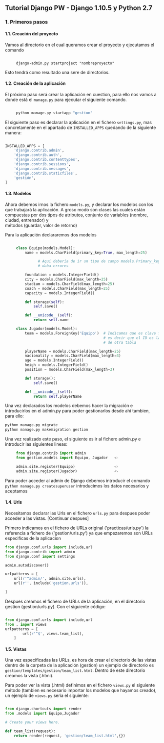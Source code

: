 ## Tutorial Django PW - Django 1.10.5 y Python 2.7

### 1. Primeros pasos  
#### 1.1. Creación del proyecto

Vamos al directorio en el cual queramos crear el proyecto y ejecutamos el comando

``` Django

     django-admin.py startproject "nombreproyecto"

```
Esto tendrá como resultado una sere de directorios.

#### 1.2. Creación de la aplicación

El próximo paso será crear la aplicación en cuestion, para ello nos vamos a donde
está el ```manage.py``` para ejecutar el siguiente comando.

``` Python

     python manage.py startapp "gestion"

```

El siguiente paso es declarar la aplicación en el fichero ```settings.py```, mas
concretamente en el apartado de ```INSTALLED_APPS``` quedando de la siguiente
manera:

``` Python

INSTALLED_APPS = [
    'django.contrib.admin',
    'django.contrib.auth',
    'django.contrib.contenttypes',
    'django.contrib.sessions',
    'django.contrib.messages',
    'django.contrib.staticfiles',
    'gestión',
]

```

#### 1.3. Modelos

Ahora debemos irnos la fichero ```models.py```, y declarar los modelos con los
que trabajará la aplicación. A groso modo son clases las cuales están compuestas
por dos tipos de atributos, conjunto de variables (nombre, ciudad, entrenador) y  
métodos (guardar, valor de retorno)

Para la aplicación declararemos dos modelos

``` Python

     class Equipo(models.Model):
         name = models.CharField(primary_key=True, max_length=25)

               # Aqui debería de ir un tipo de campo models.Primary_key pero
               # daba errores

         foundation = models.IntegerField()
         city = models.CharField(max_length=25)
         stadium = models.CharField(max_length=25)
         coach = models.CharField(max_length=25)
         capacity = models.IntegerField()

         def storage(self):
             self.save()

         def __unicode__(self):
             return self.name

     class Jugador(models.Model):
         team = models.ForeignKey('Equipo')  # Indicamos que es clave foránea,
                                             # es decir que el ID es la primaria
                                             # de otra tabla

         playerName = models.CharField(max_length=25)
         nacionality = models.CharField(max_length=3)
         age = models.IntegerField()
         heigh = models.IntegerField()
         position = models.CharField(max_length=3)

         def storage():
             self.save()

         def __unicode__(self):
             return self.playerName


```

Una vez declarados los modelos debemos hacer la migración e introducirlos en el
admin.py para poder gestionarlos desde ahí tambien, para ello:

``` Python  
python manage.py migrate
python manage.py makemigration gestion

```

Una vez realizado este paso, el siguiente es ir al fichero admin.py e introducir
las siguientes lineas:

``` Python
     from django.contrib import admin
     from gestion.models import Equipo, Jugador   <-

     admin.site.register(Equipo)                  <-
     admin.site.register(Jugador)                 <-
```

Para poder acceder al admin de Django debemos introducir el comando ``` python
manage.py createsuperuser ``` introducimos los datos necesarios y aceptamos



#### 1.4. Urls

Necesitamos declarar las Urls en el fichero ```urls.py``` para despues poder
acceder a las vistas. [Continuar despues]

Primero indicamos en el fichero de URLs original ('practicas/urls.py') la
referencia a fichero de ('gestion/urls.py') ya que empezaremos son URLs especificas
de la aplicacion

``` Python
from django.conf.urls import include,url
from django.contrib import admin
from django.conf import settings

admin.autodiscover()

urlpatterns = [
    url(r'^admin/', admin.site.urls),
    url(r'', include('gestion.urls')),

]
```

Despues creamos el fichero de URLs de la aplicación, en el directorio gestion
(gestion/urls.py). Con el siguiente código:

``` Python

from django.conf.urls import include,url
from . import views
urlpatterns = [
        url(r'^$', views.team_list),
    ]

```

#### 1.5. Vistas

Una vez especificadas las URLs, es hora de crear el directorio de las vistas
dentro de la carpeta de la aplicación (gestion) un ejemplo de directorio es ``` gestion/templates/gestion/team_list.html ```. Dentro de este directorio creamos
la vista (.html).

Para poder ver la vista (.html) definimos en el fichero ``` views.py ``` el
siguiente método (tambien es necesario importar los modelos que hayamos creado),
un ejemplo de ```views.py``` sería el siguiente:

``` Python

from django.shortcuts import render
from .models import Equipo,Jugador

# Create your views here.

def team_list(request):
    return render(request, 'gestion/team_list.html',{})

```
